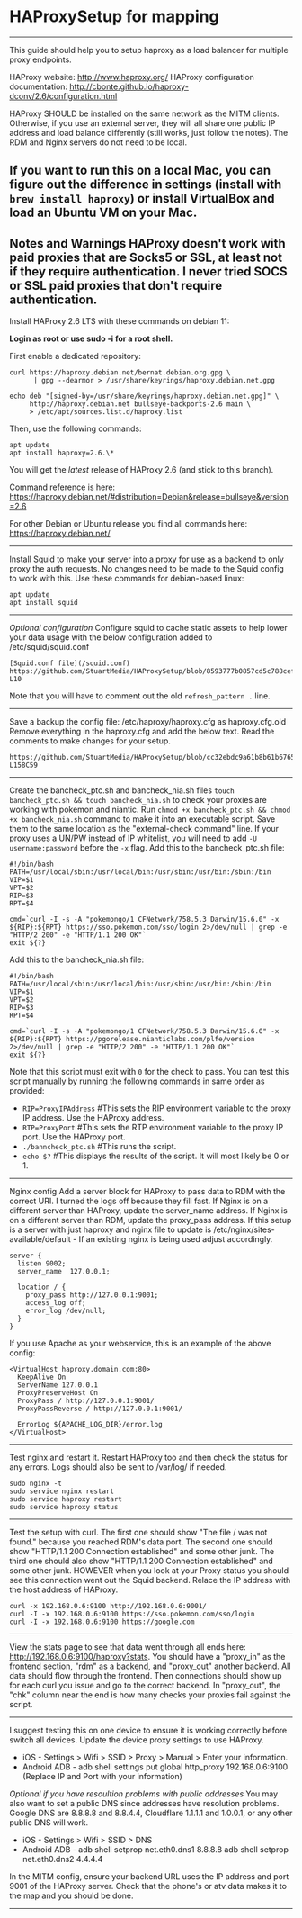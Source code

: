 # HAProxySetup for mapping
--------------------------------------------------
This guide should help you to setup haproxy as a load balancer for multiple proxy endpoints.

HAProxy website: http://www.haproxy.org/
HAProxy configuration documentation: http://cbonte.github.io/haproxy-dconv/2.6/configuration.html

HAProxy SHOULD be installed on the same network as the MITM clients.
Otherwise, if you use an external server, they will all share one public IP address and load balance differently (still works, just follow the notes). The RDM and Nginx servers do not need to be local.

If you want to run this on a local Mac, you can figure out the difference in settings (install with `brew install haproxy`) or install VirtualBox and load an Ubuntu VM on your Mac.
--------------------------------------------------
Notes and Warnings
HAProxy doesn't work with paid proxies that are Socks5 or SSL, at least not if they require authentication. I never tried SOCS or SSL paid proxies that don't require authentication. 
--------------------------------------------------
Install HAProxy 2.6 LTS with these commands on debian 11:

**Login as root or use sudo -i  for a root shell.**

First enable a dedicated repository:
```
curl https://haproxy.debian.net/bernat.debian.org.gpg \
      | gpg --dearmor > /usr/share/keyrings/haproxy.debian.net.gpg
 ```
 ```     
echo deb "[signed-by=/usr/share/keyrings/haproxy.debian.net.gpg]" \
      http://haproxy.debian.net bullseye-backports-2.6 main \
      > /etc/apt/sources.list.d/haproxy.list
 ```
 Then, use the following commands:
```
apt update
apt install haproxy=2.6.\*
```
You will get the _latest_ release of HAProxy 2.6 (and stick to this branch).

Command reference is here: https://haproxy.debian.net/#distribution=Debian&release=bullseye&version=2.6

For other Debian or Ubuntu release you find all commands here:
https://haproxy.debian.net/

--------------------------------------------------
Install Squid to make your server into a proxy for use as a backend to only proxy the auth requests. No changes need to be made to the Squid config to work with this. Use these commands for debian-based linux:
```
apt update
apt install squid
```
--------------------------------------------------
*Optional configuration*
Configure squid to cache static assets to help lower your data usage with the below configuration added to /etc/squid/squid.conf
```
[Squid.conf file](/squid.conf)
https://github.com/StuartMedia/HAProxySetup/blob/8593777b0857cd5c788cefe4641ec11ce445df02/squid.conf#L1-L10
```
Note that you will have to comment out the old `refresh_pattern .` line.

--------------------------------------------------
Save a backup the config file: /etc/haproxy/haproxy.cfg as haproxy.cfg.old
Remove everything in the haproxy.cfg and add the below text. Read the comments to make changes for your setup.
```
https://github.com/StuartMedia/HAProxySetup/blob/cc32ebdc9a61b8b61b676572fb0918b02c1c3c82/haproxy.cfg#L1-L158C59
```

--------------------------------------------------
Create the bancheck_ptc.sh and bancheck_nia.sh files `touch bancheck_ptc.sh && touch bancheck_nia.sh` to check your proxies are working with pokemon and niantic.
Run `chmod +x bancheck_ptc.sh && chmod +x bancheck_nia.sh` command to make it into an executable script.
Save them to the same location as the "external-check command" line.
If your proxy uses a UN/PW instead of IP whitelist, you will need to add `-U username:password` before the `-x` flag.
Add this to the bancheck_ptc.sh file:
```
#!/bin/bash
PATH=/usr/local/sbin:/usr/local/bin:/usr/sbin:/usr/bin:/sbin:/bin
VIP=$1
VPT=$2
RIP=$3
RPT=$4

cmd=`curl -I -s -A "pokemongo/1 CFNetwork/758.5.3 Darwin/15.6.0" -x ${RIP}:${RPT} https://sso.pokemon.com/sso/login 2>/dev/null | grep -e "HTTP/2 200" -e "HTTP/1.1 200 OK"`
exit ${?}
```
Add this to the bancheck_nia.sh file:
```
#!/bin/bash
PATH=/usr/local/sbin:/usr/local/bin:/usr/sbin:/usr/bin:/sbin:/bin
VIP=$1
VPT=$2
RIP=$3
RPT=$4

cmd=`curl -I -s -A "pokemongo/1 CFNetwork/758.5.3 Darwin/15.6.0" -x ${RIP}:${RPT} https://pgorelease.nianticlabs.com/plfe/version 2>/dev/null | grep -e "HTTP/2 200" -e "HTTP/1.1 200 OK"`
exit ${?}
```

Note that this script must exit with `0` for the check to pass. 
You can test this script manually by running the following commands in same order as provided:
- `RIP=ProxyIPAddress` #This sets the RIP environment variable to the proxy IP address. Use the HAProxy address.
- `RTP=ProxyPort` #This sets the RTP environment variable to the proxy IP port. Use the HAProxy port.
- `./banncheck_ptc.sh` #This runs the script.
- `echo $?` #This displays the results of the script. It will most likely be 0 or 1. 

--------------------------------------------------
Nginx config
Add a server block for HAProxy to pass data to RDM with the correct URI. I turned the logs off because they fill fast.
If Nginx is on a different server than HAProxy, update the server_name address.
If Nginx is on a different server than RDM, update the proxy_pass address.
If this setup is a server with just haproxy and nginx file to update is /etc/nginx/sites-available/default
      - If an existing nginx is being used adjust accordingly.
```
server {
  listen 9002;
  server_name  127.0.0.1;

  location / {
    proxy_pass http://127.0.0.1:9001;
    access_log off;
    error_log /dev/null;
  }
}
```
If you use Apache as your webservice, this is an example of the above config:
```
<VirtualHost haproxy.domain.com:80>
  KeepAlive On
  ServerName 127.0.0.1
  ProxyPreserveHost On
  ProxyPass / http://127.0.0.1:9001/
  ProxyPassReverse / http://127.0.0.1:9001/
  
  ErrorLog ${APACHE_LOG_DIR}/error.log
</VirtualHost>
```
--------------------------------------------------
Test nginx and restart it. Restart HAProxy too and then check the status for any errors. Logs should also be sent to /var/log/ if needed.
```
sudo nginx -t
sudo service nginx restart
sudo service haproxy restart
sudo service haproxy status
```

--------------------------------------------------
Test the setup with curl. The first one should show "The file / was not found." because you reached RDM's data port.
The second one should show "HTTP/1.1 200 Connection established" and some other junk.
The third one should also show "HTTP/1.1 200 Connection established" and some other junk. HOWEVER when you look at your Proxy status you should see this connection went out the Squid backend.
Relace the IP address with the host address of HAProxy.
```
curl -x 192.168.0.6:9100 http://192.168.0.6:9001/
curl -I -x 192.168.0.6:9100 https://sso.pokemon.com/sso/login
curl -I -x 192.168.0.6:9100 https://google.com
```

--------------------------------------------------
View the stats page to see that data went through all ends here: http://192.168.0.6:9100/haproxy?stats.
You should have a "proxy_in" as the frontend section, "rdm" as a backend, and "proxy_out" another backend.
All data should flow through the frontend. Then connections should show up for each curl you issue and go to the correct backend.
In "proxy_out", the "chk" column near the end is how many checks your proxies fail against the script.

--------------------------------------------------
I suggest testing this on one device to ensure it is working correctly before switch all devices.
Update the device proxy settings to use HAProxy. 
- iOS - Settings > Wifi > SSID > Proxy > Manual > Enter your information.
- Android ADB - adb shell settings put global http_proxy 192.168.0.6:9100 (Replace IP and Port with your information)

*Optional if you have resoultion problems with public addresses*
You may also want to set a public DNS since addresses have resolution problems. Google DNS are 8.8.8.8 and 8.8.4.4, Cloudflare 1.1.1.1 and 1.0.0.1, or any other public DNS will work.
- iOS - Settings > Wifi > SSID > DNS
- Android ADB - adb shell setprop net.eth0.dns1 8.8.8.8 
adb shell setprop net.eth0.dns2 4.4.4.4

In the MITM config, ensure your backend URL uses the IP address and port 9001 of the HAProxy server.
Check that the phone's or atv data makes it to the map and you should be done.

--------------------------------------------------

